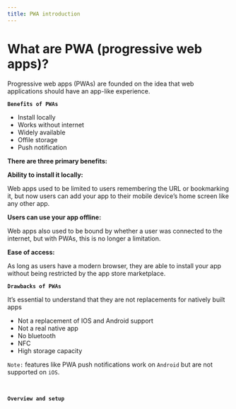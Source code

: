 ```yaml
---
title: PWA introduction
---
```


# What are PWA (progressive web apps)?

Progressive web apps (PWAs) are founded on the idea that web applications should have an app-like experience.

**`Benefits of PWAs`**

- Install locally
- Works without internet
- Widely available
- Offile storage
- Push notification

**There are three primary benefits:**

**Ability to install it locally:**

Web apps used to be limited to users remembering the URL or bookmarking it, but now users can add your app to their mobile device’s home screen like any other app.

**Users can use your app offline:**

Web apps also used to be bound by whether a user was connected to the internet, but with PWAs, this is no longer a limitation.

**Ease of access:**

As long as users have a modern browser, they are able to install your app without being restricted by the app store marketplace.

**`Drawbacks of PWAs`**

It’s essential to understand that they are not replacements for natively built apps

- Not a replacement of IOS and Android support
- Not a real native app
- No bluetooth
- NFC
- High storage capacity

`Note:`
features like PWA push notifications work on `Android` but are not supported on `iOS`.

<br />

**`Overview and setup`**
